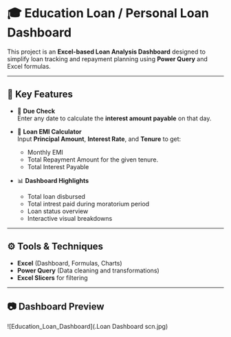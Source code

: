 # 🎓 Education Loan / Personal Loan Dashboard

This project is an **Excel-based Loan Analysis Dashboard** designed to simplify loan tracking and repayment planning using **Power Query** and Excel formulas.  

---

## 🔑 Key Features

- 📅 **Due Check**  
  Enter any date to calculate the **interest amount payable** on that day.

- 🧮 **Loan EMI Calculator**  
  Input **Principal Amount**, **Interest Rate**, and **Tenure** to get:  
  - Monthly EMI  
  - Total Repayment Amount for the given tenure.  
  - Total Interest Payable  

- 📊 **Dashboard Highlights**
  - Total loan disbursed  
  - Total intrest paid during moratorium period
  - Loan status overview   
  - Interactive visual breakdowns  

---

## ⚙️ Tools & Techniques
- **Excel** (Dashboard, Formulas, Charts)  
- **Power Query** (Data cleaning and transformations)  
- **Excel Slicers** for filtering  

---

## 📷 Dashboard Preview

![Education_Loan_Dashboard](.Loan Dashboard scn.jpg)

